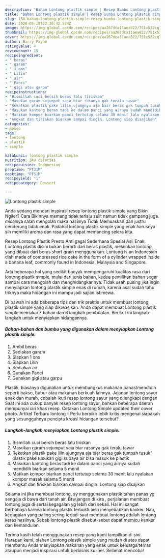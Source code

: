 ```yaml
---
description: "Bahan Lontong plastik simple | Resep Bumbu Lontong plastik simple Yang Sempurna"
title: "Bahan Lontong plastik simple | Resep Bumbu Lontong plastik simple Yang Sempurna"
slug: 158-bahan-lontong-plastik-simple-resep-bumbu-lontong-plastik-simple-yang-sempurna
date: 2020-05-19T22:30:42.534Z
image: https://img-global.cpcdn.com/recipes/aa267dca11aea822/751x532cq70/lontong-plastik-simple-foto-resep-utama.jpg
thumbnail: https://img-global.cpcdn.com/recipes/aa267dca11aea822/751x532cq70/lontong-plastik-simple-foto-resep-utama.jpg
cover: https://img-global.cpcdn.com/recipes/aa267dca11aea822/751x532cq70/lontong-plastik-simple-foto-resep-utama.jpg
author: Barry Payne
ratingvalue: 4
reviewcount: 15
recipeingredient:
- " beras"
- " garam"
- " 1 ons"
- " Lilin"
- " air"
- " Panci"
- " gigi atau garpu"
recipeinstructions:
- "Bismillah cuci bersih beras lalu tiriskan"
- "Masukan garam sejumput saja biar rasanya gak teralu tawar"
- "Rekatkan plastik pake lilin ujungnya aja biar beras gak tumpah tusuk&#34; plastik pake tusukan gigi supaya air bisa masuk ke plastik"
- "Masukan kantong beras tadi ke dalam panci yang airnya sudah mendidih biarkan selama 5 menit"
- "Matikan kompor biarkan panci tertutup selama 30 menit lalu nyalakan kompor masak selama 5 menit"
- "Angkat dan tiriskan biarkan sampai dingin. Lontong siap disajikan"
categories:
- Resep
tags:
- lontong
- plastik
- simple

katakunci: lontong plastik simple 
nutrition: 249 calories
recipecuisine: Indonesian
preptime: "PT31M"
cooktime: "PT51M"
recipeyield: "1"
recipecategory: Dessert

---
```



![Lontong plastik simple](https://img-global.cpcdn.com/recipes/aa267dca11aea822/751x532cq70/lontong-plastik-simple-foto-resep-utama.jpg)

Anda sedang mencari inspirasi resep lontong plastik simple yang Bikin Ngiler? Cara Bikinnya memang tidak terlalu sulit namun tidak gampang juga. misalnya salah mengolah maka hasilnya Tidak Memuaskan dan justru cenderung tidak enak. Padahal lontong plastik simple yang enak harusnya sih memiliki aroma dan rasa yang dapat memancing selera kita.

Resep Lontong Plastik Presto Anti gagal Sederhana Spesial Asli Enak. Lontong plastik disini bukan berarti dari beras plastik, melainkan lontong yang dibuat dari beras short grain menggunakan. Lontong is an Indonesian dish made of compressed rice cake in the form of a cylinder wrapped inside a banana leaf, commonly found in Indonesia, Malaysia and Singapore.

Ada beberapa hal yang sedikit banyak mempengaruhi kualitas rasa dari lontong plastik simple, mulai dari jenis bahan, kedua pemilihan bahan segar sampai cara mengolah dan menghidangkannya. Tidak usah pusing jika ingin menyiapkan lontong plastik simple enak di rumah, karena asal sudah tahu triknya maka hidangan ini mampu jadi sajian istimewa.


Di bawah ini ada beberapa tips dan trik praktis untuk membuat lontong plastik simple yang siap dikreasikan. Anda dapat membuat Lontong plastik simple memakai 7 bahan dan 6 langkah pembuatan. Berikut ini langkah-langkah untuk menyiapkan hidangannya.

<!--inarticleads1-->

##### Bahan-bahan dan bumbu yang digunakan dalam menyiapkan Lontong plastik simple:

1. Ambil  beras
1. Sediakan  garam
1. Siapkan  1 ons
1. Siapkan  Lilin
1. Sediakan  air
1. Gunakan  Panci
1. Gunakan  gigi atau garpu


Plastik, biasanya digunakan untuk membungkus makanan panas/mendidih seperti bakso, bubur atau makanan berkuah lainnya. Jajanan lontong sayur enak dan murah, cobalah ikuti resep lontong sayur yang dilengkapi dengan Saat ini ada cukup banyak resep lontong sayur, bahkan beberapa daerah mempunyai ciri khas resep. Cetakan Lontong Simple updated their cover photo. Artikel Terbaru lontong - Perlu berpikir lebih kritis mengenai siapakah yang sesungguhnya pencipta kreasi hidangan tersebut? 

<!--inarticleads2-->

##### Langkah-langkah menyiapkan Lontong plastik simple:

1. Bismillah cuci bersih beras lalu tiriskan
1. Masukan garam sejumput saja biar rasanya gak teralu tawar
1. Rekatkan plastik pake lilin ujungnya aja biar beras gak tumpah tusuk&#34; plastik pake tusukan gigi supaya air bisa masuk ke plastik
1. Masukan kantong beras tadi ke dalam panci yang airnya sudah mendidih biarkan selama 5 menit
1. Matikan kompor biarkan panci tertutup selama 30 menit lalu nyalakan kompor masak selama 5 menit
1. Angkat dan tiriskan biarkan sampai dingin. Lontong siap disajikan


Selama ini jika membuat lontong, sy menggunakan plastik tahan panas yg sengaja di bawa dari tanah air. Btw.jangan di kira , perjalanan membuat lontong juga di sertai kegagalan yg lebih dari sekali. Hal ini sangat berbahaya karena lontong plastik terbukti bisa menyebabkan kanker. Nah, kegagalan yang paling sering terjadi saat membuat lontong adalah lontong keras hasilnya. Sebab lontong plastik disebut-sebut dapat memicu kanker dan kemandulan. 

Terima kasih telah menggunakan resep yang kami tampilkan di sini. Harapan kami, olahan Lontong plastik simple yang mudah di atas dapat membantu Anda menyiapkan makanan yang enak untuk keluarga/teman ataupun menjadi inspirasi untuk berbisnis kuliner. Selamat mencoba!
